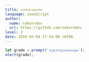 ```yaml
---
title: การคำนวณเกรด
language: JavaScript
author:
  name: nakorndev
  url: https://github.com/nakorndev
level: 2
date: 2018-05-04 17:54:00 +0700
---
```


```javascript
let grade = prompt('กรุณาระบุเกรดของคุณ');
alert(grade);
```
